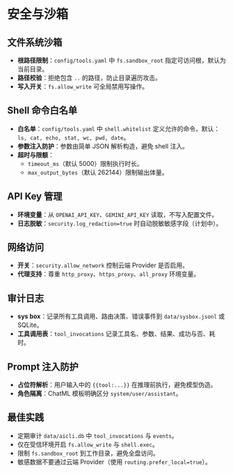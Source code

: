 # 安全与沙箱

## 文件系统沙箱

- **根路径限制**：`config/tools.yaml` 中 `fs.sandbox_root` 指定可访问根，默认为当前目录。
- **路径校验**：拒绝包含 `..` 的路径，防止目录遍历攻击。
- **写入开关**：`fs.allow_write` 可全局禁用写操作。

## Shell 命令白名单

- **白名单**：`config/tools.yaml` 中 `shell.whitelist` 定义允许的命令，默认：`ls, cat, echo, stat, wc, pwd, date`。
- **参数注入防护**：参数由简单 JSON 解析构造，避免 shell 注入。
- **超时与限额**：
  - `timeout_ms`（默认 5000）限制执行时长。
  - `max_output_bytes`（默认 262144）限制输出体量。

## API Key 管理

- **环境变量**：从 `OPENAI_API_KEY`、`GEMINI_API_KEY` 读取，不写入配置文件。
- **日志脱敏**：`security.log_redaction=true` 时自动脱敏敏感字段（计划中）。

## 网络访问

- **开关**：`security.allow_network` 控制云端 Provider 是否启用。
- **代理支持**：尊重 `http_proxy`、`https_proxy`、`all_proxy` 环境变量。

## 审计日志

- **sys box**：记录所有工具调用、路由决策、错误事件到 `data/sysbox.jsonl` 或 SQLite。
- **工具调用表**：`tool_invocations` 记录工具名、参数、结果、成功与否、耗时。

## Prompt 注入防护

- **占位符解析**：用户输入中的 `{{tool:...}}` 在推理前执行，避免模型伪造。
- **角色隔离**：ChatML 模板明确区分 `system/user/assistant`。

## 最佳实践

- 定期审计 `data/aicli.db` 中 `tool_invocations` 与 `events`。
- 仅在受信环境开启 `fs.allow_write` 与 `shell.exec`。
- 限制 `fs.sandbox_root` 到工作目录，避免全盘访问。
- 敏感数据不要通过云端 Provider（使用 `routing.prefer_local=true`）。



